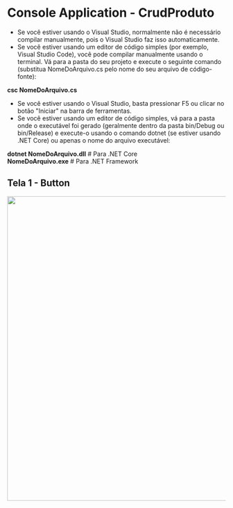 # Console Application - CrudProduto

* Se você estiver usando o Visual Studio, normalmente não é necessário compilar manualmente, pois o Visual Studio faz isso automaticamente.
* Se você estiver usando um editor de código simples (por exemplo, Visual Studio Code), você pode compilar manualmente usando o terminal. 
Vá para a pasta do seu projeto e execute o seguinte comando (substitua NomeDoArquivo.cs pelo nome do seu arquivo de código-fonte):

**csc NomeDoArquivo.cs**

* Se você estiver usando o Visual Studio, basta pressionar F5 ou clicar no botão "Iniciar" na barra de ferramentas.
* Se você estiver usando um editor de código simples, vá para a pasta onde o executável foi gerado (geralmente dentro da pasta bin/Debug ou bin/Release) e 
execute-o usando o comando dotnet (se estiver usando .NET Core) ou apenas o nome do arquivo executável:

**dotnet NomeDoArquivo.dll**   # Para .NET Core <br />
**NomeDoArquivo.exe**          # Para .NET Framework



##  Tela 1 - Button
<div align="center">
<img src="https://github.com/harrisonmk/CrudProduto/assets/20427134/99a4341f-7373-4095-a9ba-e5e540a3869c.jpg" width="700px" />
</div>
